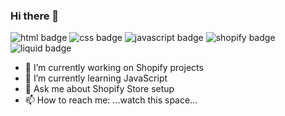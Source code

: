 ### Hi there 👋

<p>
    <img alt="html badge" src="https://img.shields.io/badge/-html-blue" />
    <img alt="css badge" src="https://img.shields.io/badge/-css-yellow" />
    <img alt="javascript badge" src="https://img.shields.io/badge/-javascript-orange" />
    <img alt="shopify badge" src="https://img.shields.io/badge/-shopify-success" />
    <img alt="liquid badge" src="https://img.shields.io/badge/-liquid-9cf" />
 </p>

- 🔭 I’m currently working on Shopify projects
- 🌱 I’m currently learning JavaScript
- 💬 Ask me about Shopify Store setup
- 📫 How to reach me: ...watch this space...

